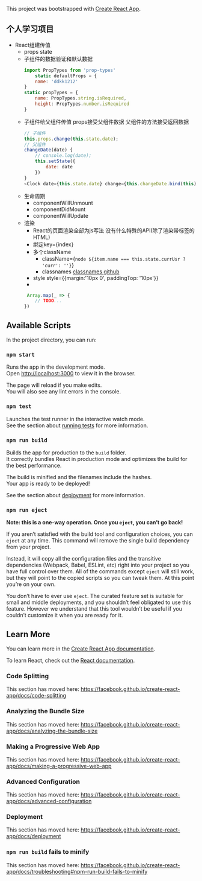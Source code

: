 This project was bootstrapped with [Create React App](https://github.com/facebook/create-react-app).
## 个人学习项目
- React组建传值
    - props state
    - 子组件的数据验证和默认数据
        ``` javascript  
        import PropTypes from 'prop-types' 
            static defaultProps = {
            name: 'ddkk1212'
        }
        static propTypes = {
            name: PropTypes.string.isRequired,
            height: PropTypes.number.isRequired
        }
        ```
    - 子组件给父组件传值 props接受父组件数据 父组件的方法接受返回数据
        ```javascript
        // 子组件 
        this.props.change(this.state.date);
        // 父组件
        changeDate(date) {
            // console.log(date);
            this.setState({
                date: date
            })
        }
        <Clock date={this.state.date} change={this.changeDate.bind(this)}
        ```
    - 生命周期
        - componentWillUnmount
        - componentDidMount 
        - componentWillUpdate
    - 渲染
        - React的页面渲染全部为js写法 没有什么特殊的API(除了渲染带标签的HTML) 
        - 绑定key={index} 
        - 多个className 
            - className={`node ${item.name === this.state.currUsr ? 'curr': ''}`}
            - classnames [classnames github](https://github.com/JedWatson/classnames)
        - style style={{margin:'10px 0', paddingTop: '10px'}}
        -
        ```javascript
         Array.map(_ => {
            // TODO...
        })
        ```

## Available Scripts

In the project directory, you can run:

### `npm start`

Runs the app in the development mode.<br>
Open [http://localhost:3000](http://localhost:3000) to view it in the browser.

The page will reload if you make edits.<br>
You will also see any lint errors in the console.

### `npm test`

Launches the test runner in the interactive watch mode.<br>
See the section about [running tests](https://facebook.github.io/create-react-app/docs/running-tests) for more information.

### `npm run build`

Builds the app for production to the `build` folder.<br>
It correctly bundles React in production mode and optimizes the build for the best performance.

The build is minified and the filenames include the hashes.<br>
Your app is ready to be deployed!

See the section about [deployment](https://facebook.github.io/create-react-app/docs/deployment) for more information.

### `npm run eject`

**Note: this is a one-way operation. Once you `eject`, you can’t go back!**

If you aren’t satisfied with the build tool and configuration choices, you can `eject` at any time. This command will remove the single build dependency from your project.

Instead, it will copy all the configuration files and the transitive dependencies (Webpack, Babel, ESLint, etc) right into your project so you have full control over them. All of the commands except `eject` will still work, but they will point to the copied scripts so you can tweak them. At this point you’re on your own.

You don’t have to ever use `eject`. The curated feature set is suitable for small and middle deployments, and you shouldn’t feel obligated to use this feature. However we understand that this tool wouldn’t be useful if you couldn’t customize it when you are ready for it.

## Learn More

You can learn more in the [Create React App documentation](https://facebook.github.io/create-react-app/docs/getting-started).

To learn React, check out the [React documentation](https://reactjs.org/).

### Code Splitting

This section has moved here: https://facebook.github.io/create-react-app/docs/code-splitting

### Analyzing the Bundle Size

This section has moved here: https://facebook.github.io/create-react-app/docs/analyzing-the-bundle-size

### Making a Progressive Web App

This section has moved here: https://facebook.github.io/create-react-app/docs/making-a-progressive-web-app

### Advanced Configuration

This section has moved here: https://facebook.github.io/create-react-app/docs/advanced-configuration

### Deployment

This section has moved here: https://facebook.github.io/create-react-app/docs/deployment

### `npm run build` fails to minify

This section has moved here: https://facebook.github.io/create-react-app/docs/troubleshooting#npm-run-build-fails-to-minify
